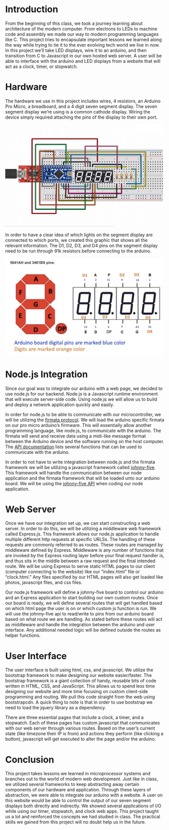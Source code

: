 # Introduction

From the beginning of this class, we took a journey learning about architecture of the modern computer. From electrons to LEDs to 
machine code and assembly we made our way to modern programming languages like C. This project tries to encapsulate important lessons 
we learned along the way while trying to tie it to the ever evolving tech world we live in now. In this project we’ll take LED displays, 
wire it to an arduino, and then transition from C to Javascript in our own hosted web server. A user will be able to interface with the arduino and LED displays from a website that will act as a clock, timer, or stopwatch.

# Hardware

The hardware we use in this project includes wires, 4 resistors, an Arduino Pro Micro, a breadboard, and a 4 digit seven segment display. The seven segment display we’re using is a common cathode display. Wiring the device simply required attaching the pins of the display to their own port. 

<img src="https://github.com/CrypticSquirrel/SevSegDisplayClock/blob/develop/documentation/pics/clock.jpg" width="500">

In order to have a clear idea of which lights on the segment display are connected to which ports, we created this graphic 
that shows all the relevant information. The D1, D2, D3, and D4 pins on the segment display need to be run through 91k resistors 
before connecting to the arduino. 

<img src="https://github.com/CrypticSquirrel/SevSegDisplayClock/blob/develop/documentation/pics/pin-info.png" width="500">

# Node.js Integration

Since our goal was to integrate our arduino with a web page, we decided to use node.js for our backend. Node.js is a Javascript 
runtime environment that will execute server-side code. Using node.js we will allow us to build and deploy a network application 
quickly and easily.

In order for node.js to be able to communicate with our microcontroller, we will be utilizing the [firmata protocol](https://github.com/firmata/protocol). 
We will load the arduino specific firmata on our pro micro arduino’s firmware. This will essentially allow another programming language, 
like node.js, to communicate with the arduino. The firmata will send and receive data using a midi-like message format between the 
Arduino device and the software running on the host computer. The [API documentation](https://firmata.github.io/arduino/html/index.html) 
lists several functions that can be used to communicate with the arduino. 

In order to not have to write integration between node.js and the firmata framework we will be utilizing a javascript framework called 
[johnny-five](http://johnny-five.io/). This framework will handle the communication between our node application and the firmata framework
that will be loaded unto our arduino board. We will be using the [johnny-five API](http://johnny-five.io/api/) when coding our node application.

# Web Server

Once we have our integration set up, we can start constructing a web server. In order to do this, we will be utilizing a middleware web framework called Express.js. This framework allows our node.js application to handle multiple different http requests at specific URLSs. The handling of these requests are commonly referred to as routes. These routes are managed by middleware defined by Express. Middleware is any number of functions that are invoked by the Express routing layer before your final request handler is, and thus sits in the middle between a raw request and the final intended route. We will be using Express to serve static HTML pages to our client (computer connecting to the website) like our “index.html” file or “clock.html.” Any files specified by our HTML pages will also get loaded like photos, javascript files, and css files.

Our node.js framework will define a johnny-five board to control our arduino and an Express application to start building our own custom routes. Once our board is ready, we will define several routes that will get handled based on which html page the user is on or which custom js function is run. We will use the johnny-five api to read/write to pins from our arduino board based on what route we are handling. As stated before these routes will act as middleware and handle the integration between the arduino and user interface. Any additional needed logic will be defined outside the routes as helper functions. 

# User Interface

The user interface is built using html, css, and javascript. We utilize the bootstrap framework to make designing our website easier/faster. The bootstrap framework is a giant collection of handy, reusable bits of code written in HTML, CSS, and JavaScript. This allows us to spend less time designing our website and more time focusing on custom client-side programming and routing. We pull this code straight from the web using bootstrapcdn. A quick thing to note is that in order to use bootstrap we need to load the jquery library as a dependency. 

There are three essential pages that include a clock, a timer, and a stopwatch. Each of these pages has custom javascript that communicates with our web server through various routes. Based on the user’s current state (like timezone their IP is from) and actions they perform (like clicking a button), javascript will get executed to alter the page and/or the arduino.

# Conclusion

This project takes lessons we learned in microprocessor systems and branches out to the world of modern web development. Just like in class, we utilized several frameworks to keep abstracting away certain components of our hardware and application. Through these layers of abstraction, we were able to integrate our arduino with a website. A user on this website would be able to control the output of our seven segment displays both directly and indirectly. We showed several applications of I/O while using our timer, stopwatch, and clock web apps.  This project taught us a lot and reinforced the concepts we had studied in class. The practical skills we gained from this project will no doubt help us in the future.

